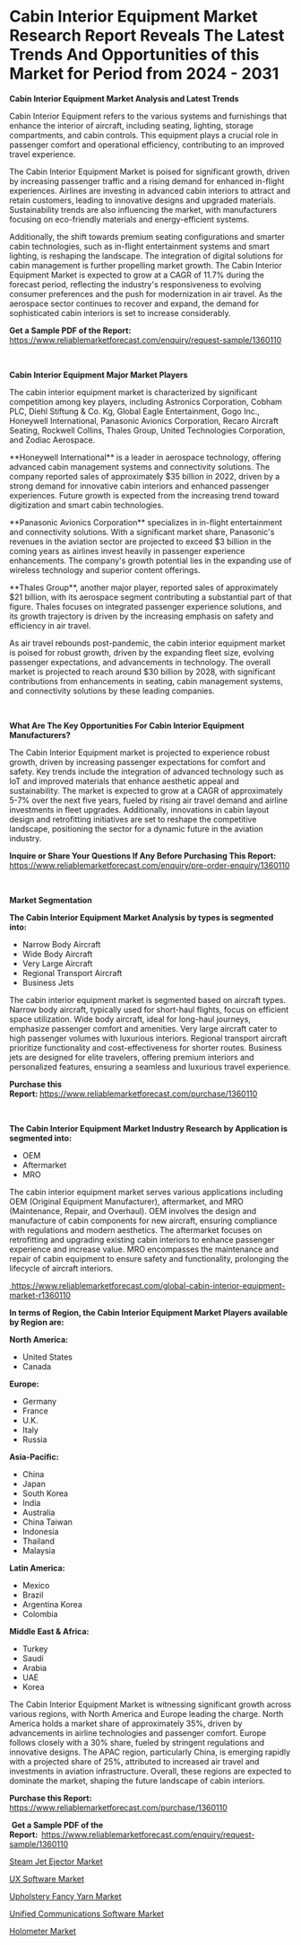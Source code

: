 <p><h1>Cabin Interior Equipment Market Research Report Reveals The Latest Trends And Opportunities of this Market for Period from 2024 - 2031</h1></p><p><strong>Cabin Interior Equipment Market Analysis and Latest Trends</strong></p>
<p><p>Cabin Interior Equipment refers to the various systems and furnishings that enhance the interior of aircraft, including seating, lighting, storage compartments, and cabin controls. This equipment plays a crucial role in passenger comfort and operational efficiency, contributing to an improved travel experience.</p><p>The Cabin Interior Equipment Market is poised for significant growth, driven by increasing passenger traffic and a rising demand for enhanced in-flight experiences. Airlines are investing in advanced cabin interiors to attract and retain customers, leading to innovative designs and upgraded materials. Sustainability trends are also influencing the market, with manufacturers focusing on eco-friendly materials and energy-efficient systems.</p><p>Additionally, the shift towards premium seating configurations and smarter cabin technologies, such as in-flight entertainment systems and smart lighting, is reshaping the landscape. The integration of digital solutions for cabin management is further propelling market growth. The Cabin Interior Equipment Market is expected to grow at a CAGR of 11.7% during the forecast period, reflecting the industry's responsiveness to evolving consumer preferences and the push for modernization in air travel. As the aerospace sector continues to recover and expand, the demand for sophisticated cabin interiors is set to increase considerably.</p></p>
<p><strong>Get a Sample PDF of the Report:&nbsp;</strong> <a href="https://www.reliablemarketforecast.com/enquiry/request-sample/1360110?utm_campaign=1110&utm_medium=2&utm_source=Github&utm_content=ia&utm_term=17112024&utm_id=cabin-interior-equipment">https://www.reliablemarketforecast.com/enquiry/request-sample/1360110</a></p>
<p>&nbsp;</p>
<p><strong>Cabin Interior Equipment Major Market Players</strong></p>
<p><p>The cabin interior equipment market is characterized by significant competition among key players, including Astronics Corporation, Cobham PLC, Diehl Stiftung & Co. Kg, Global Eagle Entertainment, Gogo Inc., Honeywell International, Panasonic Avionics Corporation, Recaro Aircraft Seating, Rockwell Collins, Thales Group, United Technologies Corporation, and Zodiac Aerospace.</p><p>**Honeywell International** is a leader in aerospace technology, offering advanced cabin management systems and connectivity solutions. The company reported sales of approximately $35 billion in 2022, driven by a strong demand for innovative cabin interiors and enhanced passenger experiences. Future growth is expected from the increasing trend toward digitization and smart cabin technologies.</p><p>**Panasonic Avionics Corporation** specializes in in-flight entertainment and connectivity solutions. With a significant market share, Panasonic's revenues in the aviation sector are projected to exceed $3 billion in the coming years as airlines invest heavily in passenger experience enhancements. The company's growth potential lies in the expanding use of wireless technology and superior content offerings.</p><p>**Thales Group**, another major player, reported sales of approximately $21 billion, with its aerospace segment contributing a substantial part of that figure. Thales focuses on integrated passenger experience solutions, and its growth trajectory is driven by the increasing emphasis on safety and efficiency in air travel.</p><p>As air travel rebounds post-pandemic, the cabin interior equipment market is poised for robust growth, driven by the expanding fleet size, evolving passenger expectations, and advancements in technology. The overall market is projected to reach around $30 billion by 2028, with significant contributions from enhancements in seating, cabin management systems, and connectivity solutions by these leading companies.</p></p>
<p>&nbsp;</p>
<p><strong>What Are The Key Opportunities For Cabin Interior Equipment Manufacturers?</strong></p>
<p><p>The Cabin Interior Equipment market is projected to experience robust growth, driven by increasing passenger expectations for comfort and safety. Key trends include the integration of advanced technology such as IoT and improved materials that enhance aesthetic appeal and sustainability. The market is expected to grow at a CAGR of approximately 5-7% over the next five years, fueled by rising air travel demand and airline investments in fleet upgrades. Additionally, innovations in cabin layout design and retrofitting initiatives are set to reshape the competitive landscape, positioning the sector for a dynamic future in the aviation industry.</p></p>
<p><strong>Inquire or Share Your Questions If Any Before Purchasing This Report:</strong> <a href="https://www.reliablemarketforecast.com/enquiry/pre-order-enquiry/1360110?utm_campaign=1110&utm_medium=2&utm_source=Github&utm_content=ia&utm_term=17112024&utm_id=cabin-interior-equipment">https://www.reliablemarketforecast.com/enquiry/pre-order-enquiry/1360110</a></p>
<p>&nbsp;</p>
<p><strong>Market Segmentation</strong></p>
<p><strong>The Cabin Interior Equipment Market Analysis by types is segmented into:</strong></p>
<p><ul><li>Narrow Body Aircraft</li><li>Wide Body Aircraft</li><li>Very Large Aircraft</li><li>Regional Transport Aircraft</li><li>Business Jets</li></ul></p>
<p><p>The cabin interior equipment market is segmented based on aircraft types. Narrow body aircraft, typically used for short-haul flights, focus on efficient space utilization. Wide body aircraft, ideal for long-haul journeys, emphasize passenger comfort and amenities. Very large aircraft cater to high passenger volumes with luxurious interiors. Regional transport aircraft prioritize functionality and cost-effectiveness for shorter routes. Business jets are designed for elite travelers, offering premium interiors and personalized features, ensuring a seamless and luxurious travel experience.</p></p>
<p><strong>Purchase this Report:&nbsp;</strong><a href="https://www.reliablemarketforecast.com/purchase/1360110?utm_campaign=1110&utm_medium=2&utm_source=Github&utm_content=ia&utm_term=17112024&utm_id=cabin-interior-equipment">https://www.reliablemarketforecast.com/purchase/1360110</a></p>
<p>&nbsp;</p>
<p><strong>The Cabin Interior Equipment Market Industry Research by Application is segmented into:</strong></p>
<p><ul><li>OEM</li><li>Aftermarket</li><li>MRO</li></ul></p>
<p><p>The cabin interior equipment market serves various applications including OEM (Original Equipment Manufacturer), aftermarket, and MRO (Maintenance, Repair, and Overhaul). OEM involves the design and manufacture of cabin components for new aircraft, ensuring compliance with regulations and modern aesthetics. The aftermarket focuses on retrofitting and upgrading existing cabin interiors to enhance passenger experience and increase value. MRO encompasses the maintenance and repair of cabin equipment to ensure safety and functionality, prolonging the lifecycle of aircraft interiors.</p></p>
<p><a href="https://www.reliablemarketforecast.com/global-cabin-interior-equipment-market-r1360110?utm_campaign=1110&utm_medium=2&utm_source=Github&utm_content=ia&utm_term=17112024&utm_id=cabin-interior-equipment">&nbsp;https://www.reliablemarketforecast.com/global-cabin-interior-equipment-market-r1360110</a></p>
<p><strong>In terms of Region, the Cabin Interior Equipment Market Players available by Region are:</strong></p>
<p>
    <p> <strong> North America: </strong>
        <ul>
            <li>United States</li>
            <li>Canada</li>
        </ul>
        </p> 
    <p> <strong> Europe: </strong>
        <ul>
            <li>Germany</li>
            <li>France</li>
            <li>U.K.</li>
            <li>Italy</li>
            <li>Russia</li>
        </ul>
        </p> 
    <p> <strong> Asia-Pacific: </strong>
        <ul>
            <li>China</li>
            <li>Japan</li>
            <li>South Korea</li>
            <li>India</li>
            <li>Australia</li>
            <li>China Taiwan</li>
            <li>Indonesia</li>
            <li>Thailand</li>
            <li>Malaysia</li>
        </ul>
        </p> 
    <p> <strong> Latin America: </strong>
        <ul>
            <li>Mexico</li>
            <li>Brazil</li>
            <li>Argentina Korea</li>
            <li>Colombia</li>
        </ul>
        </p> 
    <p> <strong> Middle East & Africa: </strong>
        <ul>
            <li>Turkey</li>
            <li>Saudi</li>
            <li>Arabia</li>
            <li>UAE</li>
            <li>Korea</li>
        </ul>
    </p>
    </p>
<p><p>The Cabin Interior Equipment Market is witnessing significant growth across various regions, with North America and Europe leading the charge. North America holds a market share of approximately 35%, driven by advancements in airline technologies and passenger comfort. Europe follows closely with a 30% share, fueled by stringent regulations and innovative designs. The APAC region, particularly China, is emerging rapidly with a projected share of 25%, attributed to increased air travel and investments in aviation infrastructure. Overall, these regions are expected to dominate the market, shaping the future landscape of cabin interiors.</p></p>
<p><strong>Purchase this Report: </strong><a href="https://www.reliablemarketforecast.com/purchase/1360110?utm_campaign=1110&utm_medium=2&utm_source=Github&utm_content=ia&utm_term=17112024&utm_id=cabin-interior-equipment">https://www.reliablemarketforecast.com/purchase/1360110</a></p>
<p>&nbsp;<strong>Get a Sample PDF of the Report:&nbsp;&nbsp;</strong><a href="https://www.reliablemarketforecast.com/enquiry/request-sample/1360110?utm_campaign=1110&utm_medium=2&utm_source=Github&utm_content=ia&utm_term=17112024&utm_id=cabin-interior-equipment">https://www.reliablemarketforecast.com/enquiry/request-sample/1360110</a></p>
<p><strong></strong></p>
<p><p><a href="https://www.linkedin.com/pulse/steam-jet-ejector-market-indicators-size-regional-breakdown-wtgye?utm_campaign=1110&utm_medium=2&utm_source=Github&utm_content=ia&utm_term=17112024&utm_id=cabin-interior-equipment">Steam Jet Ejector Market</a></p><p><a href="https://issuu.com/reportprime-2/docs/ux-software-market-size-2030.pptx_73912327defbe9?utm_campaign=1110&utm_medium=2&utm_source=Github&utm_content=ia&utm_term=17112024&utm_id=cabin-interior-equipment">UX Software Market</a></p><p><a href="https://github.com/WillieWoodard/Market-Research-Report-List-7/blob/main/upholstery-fancy-yarn-market.md?utm_campaign=1110&utm_medium=2&utm_source=Github&utm_content=ia&utm_term=17112024&utm_id=cabin-interior-equipment">Upholstery Fancy Yarn Market</a></p><p><a href="https://issuu.com/reportprime-2/docs/unified-communications-software-mar_058585a5e3afd8?utm_campaign=1110&utm_medium=2&utm_source=Github&utm_content=ia&utm_term=17112024&utm_id=cabin-interior-equipment">Unified Communications Software Market</a></p><p><a href="https://www.linkedin.com/pulse/digital-transformation-holometer-industry-market-opportunities-vdnie?utm_campaign=1110&utm_medium=2&utm_source=Github&utm_content=ia&utm_term=17112024&utm_id=cabin-interior-equipment">Holometer Market</a></p></p>